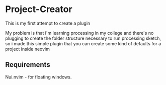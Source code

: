 # Project-Creator

This is my first attempt to create a plugin

My problem is that i'm learning processing in my college and there's no
plugging to create the folder structure necessary to run processing sketch,
so i made this simple plugin that you can create some kind of defaults for a project
inside neovim


## Requirements

Nui.nvim - for floating windows.

